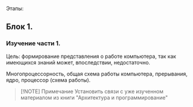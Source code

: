 Этапы: 

## Блок 1. 

### Изучение части 1.

Цель: формирование представления о работе компьютера, так как имеющихся знаний может, впоследствии, недостаточно. 

Многопроцессорность, общая схема работы компьютера, прерывания, ядро, процессор (схема работы).


> [!NOTE] Примечание
> Установить связи с уже изученном материалом из книги "Архитектура и программирование"

